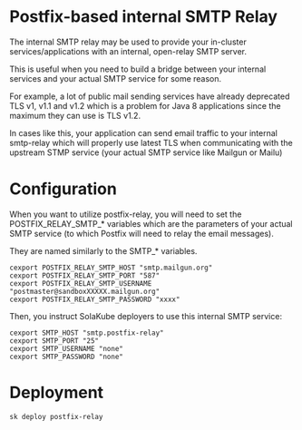 # Postfix-based internal SMTP Relay

The internal SMTP relay may be used to provide your in-cluster services/applications with an internal, open-relay SMTP server.

This is useful when you need to build a bridge between your internal services and your actual SMTP service for some reason.

For example, a lot of public mail sending services have already deprecated TLS v1, v1.1 and v1.2 which is a problem for Java 8 applications since the maximum they can use is TLS v1.2.

In cases like this, your application can send email traffic to your internal smtp-relay which will properly use latest TLS when communicating with the upstream STMP service (your actual SMTP service like Mailgun or Mailu)

# Configuration

When you want to utilize postfix-relay, you will need to set the POSTFIX_RELAY_SMTP_* variables which are the parameters of your actual SMTP service (to which Postfix will need to relay the email messages).

They are named similarly to the SMTP_* variables.

~~~
cexport POSTFIX_RELAY_SMTP_HOST "smtp.mailgun.org"
cexport POSTFIX_RELAY_SMTP_PORT "587"
cexport POSTFIX_RELAY_SMTP_USERNAME "postmaster@sandboxXXXXX.mailgun.org"
cexport POSTFIX_RELAY_SMTP_PASSWORD "xxxx"
~~~

Then, you instruct SolaKube deployers to use this internal SMTP service:

~~~
cexport SMTP_HOST "smtp.postfix-relay"
cexport SMTP_PORT "25"
cexport SMTP_USERNAME "none"
cexport SMTP_PASSWORD "none"
~~~


# Deployment

~~~
sk deploy postfix-relay
~~~
